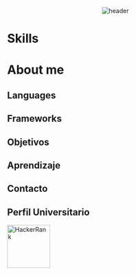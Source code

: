 <div align="center" width="1000">
  <img src="https://capsule-render.vercel.app/api?type=waving&height=100&color=0:ff0000,50:ff7c00,100:ffd500&text=Jose%20Plascencia%20(Dev)&reversal=false&section=header&animation=fadeIn&fontColor=fefefe&fontSize=50&fontAlignY=91&descAlign=50&stroke=fbff00"
  alt="header"/>
</div>
<h1>Skills</h1>
<h1>About me</h1>
<h2>Languages</h2>
<h2>Frameworks</h2>
<h2>Objetivos</h2>
<h2>Aprendizaje</h2>
<h2>Contacto</h2>
<h2>Perfil Universitario</h2>
<a href="https://www.hackerrank.com/" target="_blank"><img width="100px" src="https://user-images.githubusercontent.com/1194257/65596422-1cef2080-df97-11e9-9abb-a225204d1805.png" alt="HackerRank" /></a>
<!--
**JosePlascencia-Dev/JosePlascencia-Dev** is a ✨ _special_ ✨ repository because its `README.md` (this file) appears on your GitHub profile.

Here are some ideas to get you started:

- 🔭 I’m currently working on ...
- 🌱 I’m currently learning ...
- 👯 I’m looking to collaborate on ...
- 🤔 I’m looking for help with ...
- 💬 Ask me about ...
- 📫 How to reach me: ...
- 😄 Pronouns: ...
- ⚡ Fun fact: ...
-->
